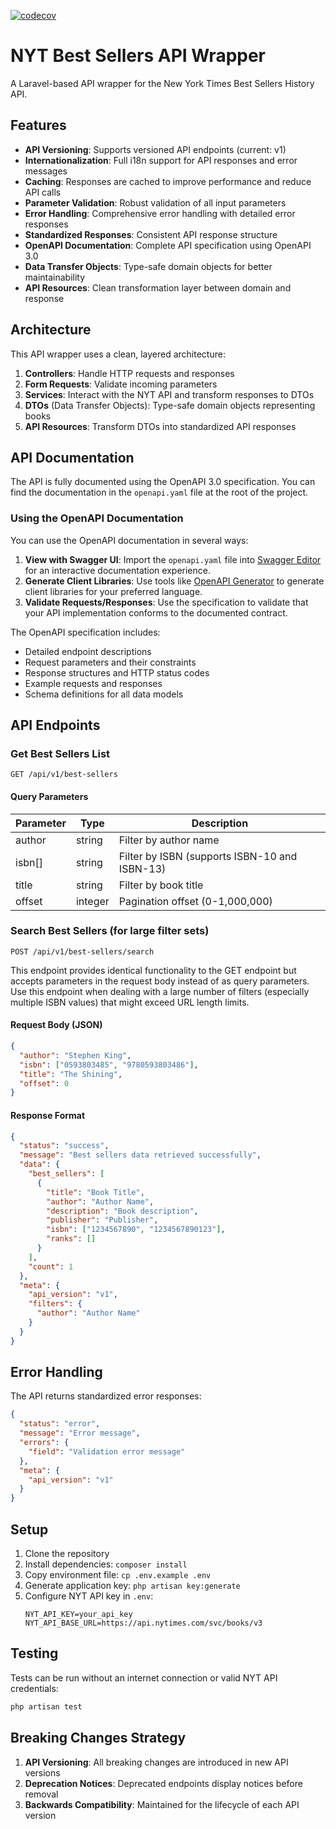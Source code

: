 [![codecov](https://codecov.io/gh/equanimity-developer/laravel-nyt-best-sellers/branch/main/graph/badge.svg)](https://codecov.io/gh/equanimity-developer/laravel-nyt-best-sellers)

# NYT Best Sellers API Wrapper

A Laravel-based API wrapper for the New York Times Best Sellers History API.

## Features

- **API Versioning**: Supports versioned API endpoints (current: v1)
- **Internationalization**: Full i18n support for API responses and error messages
- **Caching**: Responses are cached to improve performance and reduce API calls
- **Parameter Validation**: Robust validation of all input parameters
- **Error Handling**: Comprehensive error handling with detailed error responses
- **Standardized Responses**: Consistent API response structure
- **OpenAPI Documentation**: Complete API specification using OpenAPI 3.0
- **Data Transfer Objects**: Type-safe domain objects for better maintainability
- **API Resources**: Clean transformation layer between domain and response

## Architecture

This API wrapper uses a clean, layered architecture:

1. **Controllers**: Handle HTTP requests and responses
2. **Form Requests**: Validate incoming parameters
3. **Services**: Interact with the NYT API and transform responses to DTOs
4. **DTOs** (Data Transfer Objects): Type-safe domain objects representing books
5. **API Resources**: Transform DTOs into standardized API responses

## API Documentation

The API is fully documented using the OpenAPI 3.0 specification. You can find the documentation in the `openapi.yaml` file at the root of the project.

### Using the OpenAPI Documentation

You can use the OpenAPI documentation in several ways:

1. **View with Swagger UI**: Import the `openapi.yaml` file into [Swagger Editor](https://editor.swagger.io/) for an interactive documentation experience.
2. **Generate Client Libraries**: Use tools like [OpenAPI Generator](https://openapi-generator.tech/) to generate client libraries for your preferred language.
3. **Validate Requests/Responses**: Use the specification to validate that your API implementation conforms to the documented contract.

The OpenAPI specification includes:
- Detailed endpoint descriptions
- Request parameters and their constraints
- Response structures and HTTP status codes
- Example requests and responses
- Schema definitions for all data models

## API Endpoints

### Get Best Sellers List

```
GET /api/v1/best-sellers
```

#### Query Parameters

| Parameter | Type | Description |
|-----------|------|-------------|
| author | string | Filter by author name |
| isbn[] | string | Filter by ISBN (supports ISBN-10 and ISBN-13) |
| title | string | Filter by book title |
| offset | integer | Pagination offset (0-1,000,000) |

### Search Best Sellers (for large filter sets)

```
POST /api/v1/best-sellers/search
```

This endpoint provides identical functionality to the GET endpoint but accepts parameters in the request body instead of as query parameters. Use this endpoint when dealing with a large number of filters (especially multiple ISBN values) that might exceed URL length limits.

#### Request Body (JSON)

```json
{
  "author": "Stephen King",
  "isbn": ["0593803485", "9780593803486"],
  "title": "The Shining",
  "offset": 0
}
```

#### Response Format

```json
{
  "status": "success",
  "message": "Best sellers data retrieved successfully",
  "data": {
    "best_sellers": [
      {
        "title": "Book Title",
        "author": "Author Name",
        "description": "Book description",
        "publisher": "Publisher",
        "isbn": ["1234567890", "1234567890123"],
        "ranks": []
      }
    ],
    "count": 1
  },
  "meta": {
    "api_version": "v1",
    "filters": {
      "author": "Author Name"
    }
  }
}
```

## Error Handling

The API returns standardized error responses:

```json
{
  "status": "error",
  "message": "Error message",
  "errors": {
    "field": "Validation error message"
  },
  "meta": {
    "api_version": "v1"
  }
}
```

## Setup

1. Clone the repository
2. Install dependencies: `composer install`
3. Copy environment file: `cp .env.example .env`
4. Generate application key: `php artisan key:generate`
5. Configure NYT API key in `.env`:
   ```
   NYT_API_KEY=your_api_key
   NYT_API_BASE_URL=https://api.nytimes.com/svc/books/v3
   ```

## Testing

Tests can be run without an internet connection or valid NYT API credentials:

```bash
php artisan test
```

## Breaking Changes Strategy

1. **API Versioning**: All breaking changes are introduced in new API versions
2. **Deprecation Notices**: Deprecated endpoints display notices before removal
3. **Backwards Compatibility**: Maintained for the lifecycle of each API version
